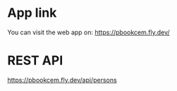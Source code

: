 # App link
You can visit the web app on: https://pbookcem.fly.dev/

# REST API
https://pbookcem.fly.dev/api/persons
